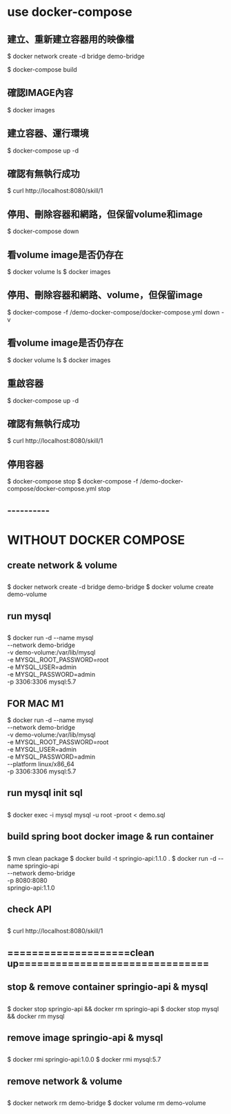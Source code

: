 
# use docker-compose
## 建立、重新建立容器用的映像檔
$ docker network create -d bridge demo-bridge

$ docker-compose build

## 確認IMAGE內容
$ docker images

## 建立容器、運行環境
$ docker-compose up -d

## 確認有無執行成功
$ curl http://localhost:8080/skill/1

## 停用、刪除容器和網路，但保留volume和image
$ docker-compose down

## 看volume image是否仍存在
$ docker volume ls 
$ docker images

## 停用、刪除容器和網路、volume，但保留image
$ docker-compose -f /demo-docker-compose/docker-compose.yml down -v

## 看volume image是否仍存在
$ docker volume ls 
$ docker images

## 重啟容器
$ docker-compose up -d

## 確認有無執行成功
$ curl http://localhost:8080/skill/1

## 停用容器
$ docker-compose stop
$ docker-compose -f /demo-docker-compose/docker-compose.yml stop




## ----------
# WITHOUT DOCKER COMPOSE
## create network & volume
##
$ docker network create -d bridge demo-bridge
$ docker volume create demo-volume


## run mysql
##
$ docker run -d --name mysql \
    --network demo-bridge \
    -v demo-volume:/var/lib/mysql \
    -e MYSQL_ROOT_PASSWORD=root \
    -e MYSQL_USER=admin \
    -e MYSQL_PASSWORD=admin \
    -p 3306:3306 mysql:5.7

## FOR MAC M1
$ docker run -d --name mysql \
    --network demo-bridge \
    -v demo-volume:/var/lib/mysql \
    -e MYSQL_ROOT_PASSWORD=root \
    -e MYSQL_USER=admin \
    -e MYSQL_PASSWORD=admin \
    --platform linux/x86_64 \
    -p 3306:3306 mysql:5.7

## run mysql init sql
##
$ docker exec -i mysql mysql -u root -proot < demo.sql

## build spring boot docker image & run container
##
$ mvn clean package
$ docker build -t springio-api:1.1.0 .
$ docker run -d --name springio-api \
    --network demo-bridge \
    -p 8080:8080 \
    springio-api:1.1.0

## check API
##
$ curl http://localhost:8080/skill/1

## ====================clean up===============================
## stop & remove container springio-api & mysql
##
$ docker stop springio-api && docker rm springio-api
$ docker stop mysql && docker rm mysql

## remove image springio-api & mysql
##
$ docker rmi springio-api:1.0.0
$ docker rmi mysql:5.7

## remove network & volume
##
$ docker network rm demo-bridge
$ docker volume rm demo-volume

